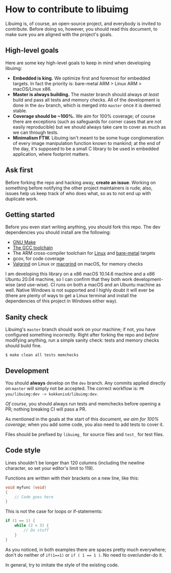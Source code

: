 # How to contribute to libuimg

Libuimg is, of course, an open-source project, and everybody is invited to contribute. Before doing so, however, you
should read this document, to make sure you are aligned with the project's goals.


## High-level goals

Here are some key high-level goals to keep in mind when developing libuimg:

- **Embedded is king.** We optimize first and foremost for embedded targets. In fact the priority is: bare-metal ARM >
  Linux ARM > macOS/Linux x86.
- **Master is always building.** The master branch should always _at least_ build and pass all tests and memory checks.
  All of the development is done in the `dev` branch, which is merged into `master` once it is deemed stable.
- **Coverage should be ~100%.** We aim for 100% coverage; of course there are exceptions (such as safeguards for corner
  cases that are not easily reproducible) but we should always take care to cover as much as we can through tests.
- **Minimalism FTW.** Libuimg isn't meant to be some huge conglomeration of every image manipulation function known to
  mankind; at the end of the day, it's supposed to be a small C library to be used in embedded application, where
  footprint matters.


## Ask first

Before forking the repo and hacking away, **create an issue**. Working on something before notifying the other project
maintainers is rude; also, issues help us keep track of who does what, so as to not end up with duplicate work.


## Getting started

Before you even start writing anything, you should fork this repo. The dev dependencies you should install are the
following:

- [GNU Make](https://www.gnu.org/software/make/)
- [The GCC toolchain](https://gcc.gnu.org/)
- The ARM cross-compiler toolchain for
  [Linux](https://developer.arm.com/tools-and-software/open-source-software/developer-tools/gnu-toolchain/gnu-a/downloads)
  and
  [bare-metal](https://developer.arm.com/tools-and-software/open-source-software/developer-tools/gnu-toolchain/gnu-rm/downloads)
  targets
- gcov, for code coverage
- [Valgrind](https://www.valgrind.org/) on Linux or [macgrind](https://pypi.org/project/macgrind/) on macOS, for memory
  checks

I am developing this library on a x86 macOS 10.14.6 machine and a x86 Ubuntu 20.04 machine, so I can confirm that they
both work development-wise (and use-wise). CI runs on both a macOS and an Ubuntu machine as well. Native Windows is not
supported and I highly doubt it will ever be (there are plenty of ways to get a Linux terminal and install the 
dependencies of this project in Windows either way).


## Sanity check

Libuimg's `master` branch should work on your machine; if not, you have configured something incorrectly. Right after
forking the repo and _before_ modifying anything, run a simple sanity check: tests and memory checks should build fine.

```text
$ make clean all tests memchecks
```


## Development

You should **always** develop on the `dev` branch. Any commits applied directly on `master` will simply not be
accepted. The correct workflow is: `PR you/libuimg:dev -> kokkonisd/libuimg:dev`.

_Of course_, you should always run tests and memchecks before opening a PR; nothing breaking CI will pass a PR.

As mentioned in the goals at the start of this document, _we aim for 100% coverage_; when you add some code, you also
need to add tests to cover it.

Files should be prefixed by `libuimg_` for source files and `test_` for test files.


## Code style

Lines shouldn't be longer than 120 columns (including the newline character, so set your editor's limit to 119).

Functions are written with their brackets on a new line, like this:

```c
void myfunc (void)
{
    // Code goes here
}
```

This is not the case for loops or if-statements:

```c
if (1 == 1) {
    while (2 < 3) {
        // Do stuff
    }
}
```

As you noticed, in both examples there are spaces pretty much everywhere; don't do neither of `if(1==1)` or
`if ( 1 == 1 )`. No need to over/under-do it.

In general, try to imitate the style of the existing code.
